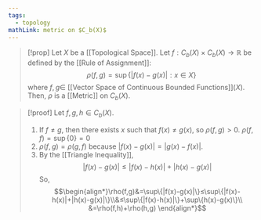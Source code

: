 ```yaml
---
tags:
  - topology
mathLink: metric on $C_b(X)$
---
```

>[!prop]
>Let $X$ be a [[Topological Space]]. Let $f:C_{b}(X)\times C_{b}(X)\rightarrow \mathbb{R}$ be defined by the [[Rule of Assignment]]:
>$$\rho(f,g)=\sup\{|f(x)-g(x)|:x\in X\}$$
>where $f,g\in$ [[Vector Space of Continuous Bounded Functions]]$(X)$. Then, $\rho$ is a [[Metric]] on $C_{b}(X)$.

>[!proof]
Let $f,g,h\in C_{b}(X)$. 
>1. If $f≠g$, then there exists $x$ such that $f(x)≠g(x)$, so $\rho(f,g)>0$. $\rho(f,f)=\sup\{0\}=0$
>2. $\rho(f,g)=\rho(g,f)$ because $|f(x)-g(x)|=|g(x)-f(x)|$.
>3. By the [[Triangle Inequality]], $$|f(x)-g(x)|≤|f(x)-h(x)|+|h(x)-g(x)|$$So, $$\begin{align*}\rho(f,g)&=\sup\{|f(x)-g(x)|\}≤\sup\{|f(x)-h(x)|+|h(x)-g(x)|\}\\&≤\sup\{|f(x)-h(x)|\}+\sup\{h(x)-g(x)\}\\
&=\rho(f,h)+\rho(h,g)
\end{align*}$$
